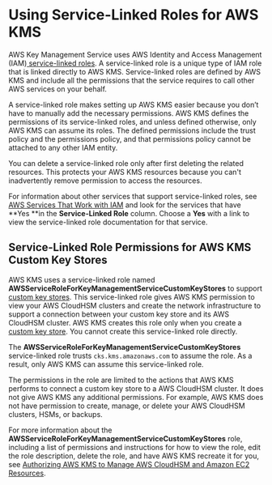 # Using Service\-Linked Roles for AWS KMS<a name="using-service-linked-roles"></a>

AWS Key Management Service uses AWS Identity and Access Management \(IAM\)[ service\-linked roles](https://docs.aws.amazon.com/IAM/latest/UserGuide/id_roles_terms-and-concepts.html#iam-term-service-linked-role)\. A service\-linked role is a unique type of IAM role that is linked directly to AWS KMS\. Service\-linked roles are defined by AWS KMS and include all the permissions that the service requires to call other AWS services on your behalf\. 

A service\-linked role makes setting up AWS KMS easier because you don’t have to manually add the necessary permissions\. AWS KMS defines the permissions of its service\-linked roles, and unless defined otherwise, only AWS KMS can assume its roles\. The defined permissions include the trust policy and the permissions policy, and that permissions policy cannot be attached to any other IAM entity\.

You can delete a service\-linked role only after first deleting the related resources\. This protects your AWS KMS resources because you can't inadvertently remove permission to access the resources\.

For information about other services that support service\-linked roles, see [AWS Services That Work with IAM](https://docs.aws.amazon.com/IAM/latest/UserGuide/reference_aws-services-that-work-with-iam.html) and look for the services that have **Yes **in the **Service\-Linked Role** column\. Choose a **Yes** with a link to view the service\-linked role documentation for that service\.

## Service\-Linked Role Permissions for AWS KMS Custom Key Stores<a name="slr-permissions"></a>

AWS KMS uses a service\-linked role named **AWSServiceRoleForKeyManagementServiceCustomKeyStores** to support [custom key stores](custom-key-store-overview.md)\. This service\-linked role gives AWS KMS permission to view your AWS CloudHSM clusters and create the network infrastructure to support a connection between your custom key store and its AWS CloudHSM cluster\. AWS KMS creates this role only when you create a [custom key store](custom-key-store-overview.md)\. You cannot create this service\-linked role directly\.

The **AWSServiceRoleForKeyManagementServiceCustomKeyStores** service\-linked role trusts `cks.kms.amazonaws.com` to assume the role\. As a result, only AWS KMS can assume this service\-linked role\. 

The permissions in the role are limited to the actions that AWS KMS performs to connect a custom key store to a AWS CloudHSM cluster\. It does not give AWS KMS any additional permissions\. For example, AWS KMS does not have permission to create, manage, or delete your AWS CloudHSM clusters, HSMs, or backups\.

For more information about the **AWSServiceRoleForKeyManagementServiceCustomKeyStores** role, including a list of permissions and instructions for how to view the role, edit the role description, delete the role, and have AWS KMS recreate it for you, see [Authorizing AWS KMS to Manage AWS CloudHSM and Amazon EC2 Resources](authorize-key-store.md#authorize-kms)\.